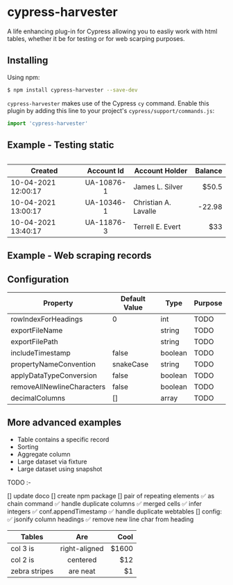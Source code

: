 # cypress-harvester

A life enhancing plug-in for Cypress allowing you to easliy work with html tables, whether it be for testing or for web scarping purposes. 

## Installing

Using npm:

```bash
$ npm install cypress-harvester --save-dev
```

`cypress-harvester` makes use of the Cypress `cy` command.
Enable this plugin by adding this line to your project's `cypress/support/commands.js`:

```javascript
import 'cypress-harvester'
```

## Example - Testing static <table>

| Created             | Account Id | Account Holder       | Balance |
|---------------------|:----------:|----------------------|--------:|
| 10-04-2021 12:00:17 | UA-10876-1 | James L. Silver      |   $50.5 |
| 10-04-2021 13:00:17 | UA-10346-1 | Christian A. Lavalle |  -22.98 |
| 10-04-2021 13:40:17 | UA-11876-3 | Terrell E. Evert     |     $33 |


## Example - Web scraping records


## Configuration

| Property                   | Default Value | Type    | Purpose |
|----------------------------|---------------|---------|---------|
| rowIndexForHeadings        | 0             | int     | TODO    |
| exportFileName             |               | string  | TODO    |
| exportFilePath             |               | string  | TODO    |
| includeTimestamp           | false         | boolean | TODO    |
| propertyNameConvention     | snakeCase     | string  | TODO    |
| applyDataTypeConversion    | false         | boolean | TODO    |
| removeAllNewlineCharacters | false         | boolean | TODO    |
| decimalColumns             | []            | array   | TODO    |


## More advanced examples

* Table contains a specific record
* Sorting
* Aggregate column
* Large dataset via fixture
* Large dataset using snapshot





TODO :-


[] update doco
[] create npm package
[] pair of repeating elements
✅ as chain command
✅ handle duplicate columns
✅ merged cells
✅ infer integers
✅ conf.appendTimestamp
✅ handle duplicate webtables
[] config:
    ✅ jsonify column headings
    ✅ remove new line char from heading
    
| Tables        | Are           | Cool  |
| ------------- |:-------------:| -----:|
| col 3 is      | right-aligned | $1600 |
| col 2 is      | centered      |   $12 |
| zebra stripes | are neat      |    $1 |